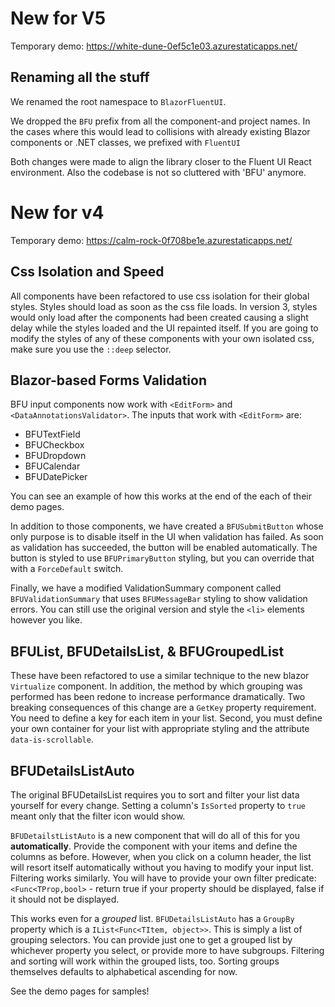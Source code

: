 # New for V5
Temporary demo: https://white-dune-0ef5c1e03.azurestaticapps.net/

## Renaming all the stuff
We renamed the root namespace to `BlazorFluentUI`.

We dropped the `BFU` prefix from all the component-and project names. In the cases where this would lead to collisions with already existing Blazor components or .NET classes, we prefixed with `FluentUI`

Both changes were made to align the library closer to the Fluent UI React environment. Also the codebase is not so cluttered with 'BFU' anymore.


# New for v4
Temporary demo: https://calm-rock-0f708be1e.azurestaticapps.net/


## Css Isolation and Speed
All components have been refactored to use css isolation for their global styles.  Styles should load as soon as the css file loads.  In version 3, styles would only load after the components had been created causing a slight delay while the styles loaded and the UI repainted itself.  If you are going to modify the styles of any of these components with your own isolated css, make sure you use the `::deep` selector.

## Blazor-based Forms Validation
BFU input components now work with `<EditForm>` and `<DataAnnotationsValidator>`.  The inputs that work with `<EditForm>` are:
- BFUTextField
- BFUCheckbox
- BFUDropdown
- BFUCalendar
- BFUDatePicker

You can see an example of how this works at the end of the each of their demo pages.  

In addition to those components, we have created a `BFUSubmitButton` whose only purpose is to disable itself in the UI when validation has failed.  As soon as validation has succeeded, the button will be enabled automatically.  The button is styled to use `BFUPrimaryButton` styling, but you can override that with a `ForceDefault` switch.

Finally, we have a modified ValidationSummary component called `BFUValidationSummary` that uses `BFUMessageBar` styling to show validation errors.  You can still use the original version and style the `<li>` elements however you like.

## BFUList, BFUDetailsList, & BFUGroupedList
These have been refactored to use a similar technique to the new blazor `Virtualize` component.  In addition, the method by which grouping was performed has been redone to increase performance dramatically.  Two breaking consequences of this change are a `GetKey` property requirement.  You need to define a key for each item in your list.  Second, you must define your own container for your list with appropriate styling and the attribute `data-is-scrollable`.

## BFUDetailsListAuto 
The original BFUDetailsList requires you to sort and filter your list data yourself for every change.  Setting a column's `IsSorted` property to `true` meant only that the filter icon would show.  

`BFUDetailstListAuto` is a new component that will do all of this for you **automatically**.  Provide the component with your items and define the columns as before.  However, when you click on a column header, the list will resort itself automatically without you having to modify your input list.  Filtering works similarly.  You will have to provide your own filter predicate:  `<Func<TProp,bool>` - return true if your property should be displayed, false if it should not be displayed.  

This works even for a *grouped* list.  `BFUDetailsListAuto` has a `GroupBy` property which is a `IList<Func<TItem, object>>`.  This is simply a list of grouping selectors.  You can provide just one to get a grouped list by whichever property you select, or provide more to have subgroups.  Filtering and sorting will work within the grouped lists, too.  Sorting groups themselves defaults to alphabetical ascending for now.

See the demo pages for samples!
